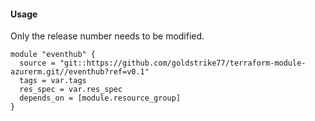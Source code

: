 #### Usage
Only the release number needs to be modified.
```hcl
module "eventhub" {
  source = "git::https://github.com/goldstrike77/terraform-module-azurerm.git//eventhub?ref=v0.1"
  tags = var.tags
  res_spec = var.res_spec
  depends_on = [module.resource_group]
}
```